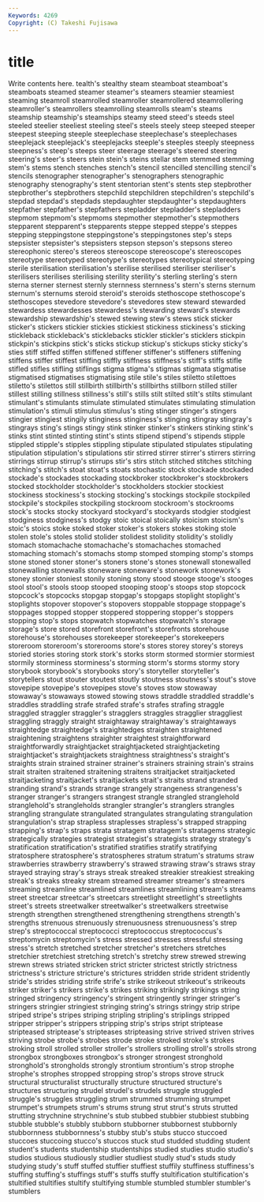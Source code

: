 ```yaml
---
Keywords: 4269 
Copyright: (C) Takeshi Fujisawa
---
```


# title

Write contents here.
tealth's stealthy
steam steamboat steamboat's steamboats steamed steamer steamer's steamers steamier steamiest
steaming steamroll steamrolled steamroller steamrollered steamrollering steamroller's steamrollers steamrolling steamrolls
steam's steams steamship steamship's steamships steamy steed steed's steeds steel
steeled steelier steeliest steeling steel's steels steely steep steeped steeper
steepest steeping steeple steeplechase steeplechase's steeplechases steeplejack steeplejack's steeplejacks steeple's
steeples steeply steepness steepness's steep's steeps steer steerage steerage's steered
steering steering's steer's steers stein stein's steins stellar stem stemmed
stemming stem's stems stench stenches stench's stencil stencilled stencilling stencil's
stencils stenographer stenographer's stenographers stenographic stenography stenography's stent stentorian stent's
stents step stepbrother stepbrother's stepbrothers stepchild stepchildren stepchildren's stepchild's stepdad
stepdad's stepdads stepdaughter stepdaughter's stepdaughters stepfather stepfather's stepfathers stepladder stepladder's
stepladders stepmom stepmom's stepmoms stepmother stepmother's stepmothers stepparent stepparent's stepparents
steppe stepped steppe's steppes stepping steppingstone steppingstone's steppingstones step's steps
stepsister stepsister's stepsisters stepson stepson's stepsons stereo stereophonic stereo's stereos
stereoscope stereoscope's stereoscopes stereotype stereotyped stereotype's stereotypes stereotypical stereotyping sterile
sterilisation sterilisation's sterilise sterilised steriliser steriliser's sterilisers sterilises sterilising sterility
sterility's sterling sterling's stern sterna sterner sternest sternly sternness sternness's
stern's sterns sternum sternum's sternums steroid steroid's steroids stethoscope stethoscope's
stethoscopes stevedore stevedore's stevedores stew steward stewarded stewardess stewardesses stewardess's
stewarding steward's stewards stewardship stewardship's stewed stewing stew's stews stick
sticker sticker's stickers stickier stickies stickiest stickiness stickiness's sticking stickleback
stickleback's sticklebacks stickler stickler's sticklers stickpin stickpin's stickpins stick's sticks
stickup stickup's stickups sticky sticky's sties stiff stiffed stiffen stiffened
stiffener stiffener's stiffeners stiffening stiffens stiffer stiffest stiffing stiffly stiffness
stiffness's stiff's stiffs stifle stifled stifles stifling stiflings stigma stigma's
stigmas stigmata stigmatise stigmatised stigmatises stigmatising stile stile's stiles stiletto
stilettoes stiletto's stilettos still stillbirth stillbirth's stillbirths stillborn stilled stiller
stillest stilling stillness stillness's still's stills stilt stilted stilt's stilts
stimulant stimulant's stimulants stimulate stimulated stimulates stimulating stimulation stimulation's stimuli
stimulus stimulus's sting stinger stinger's stingers stingier stingiest stingily stinginess
stinginess's stinging stingray stingray's stingrays sting's stings stingy stink stinker
stinker's stinkers stinking stink's stinks stint stinted stinting stint's stints
stipend stipend's stipends stipple stippled stipple's stipples stippling stipulate stipulated
stipulates stipulating stipulation stipulation's stipulations stir stirred stirrer stirrer's stirrers
stirring stirrings stirrup stirrup's stirrups stir's stirs stitch stitched stitches
stitching stitching's stitch's stoat stoat's stoats stochastic stock stockade stockaded
stockade's stockades stockading stockbroker stockbroker's stockbrokers stocked stockholder stockholder's stockholders
stockier stockiest stockiness stockiness's stocking stocking's stockings stockpile stockpiled stockpile's
stockpiles stockpiling stockroom stockroom's stockrooms stock's stocks stocky stockyard stockyard's
stockyards stodgier stodgiest stodginess stodginess's stodgy stoic stoical stoically stoicism
stoicism's stoic's stoics stoke stoked stoker stoker's stokers stokes stoking
stole stolen stole's stoles stolid stolider stolidest stolidity stolidity's stolidly
stomach stomachache stomachache's stomachaches stomached stomaching stomach's stomachs stomp stomped
stomping stomp's stomps stone stoned stoner stoner's stoners stone's stones
stonewall stonewalled stonewalling stonewalls stoneware stoneware's stonework stonework's stoney stonier
stoniest stonily stoning stony stood stooge stooge's stooges stool stool's
stools stoop stooped stooping stoop's stoops stop stopcock stopcock's stopcocks
stopgap stopgap's stopgaps stoplight stoplight's stoplights stopover stopover's stopovers stoppable
stoppage stoppage's stoppages stopped stopper stoppered stoppering stopper's stoppers stopping
stop's stops stopwatch stopwatches stopwatch's storage storage's store stored storefront
storefront's storefronts storehouse storehouse's storehouses storekeeper storekeeper's storekeepers storeroom storeroom's
storerooms store's stores storey storey's storeys storied stories storing stork
stork's storks storm stormed stormier stormiest stormily storminess storminess's storming
storm's storms stormy story storybook storybook's storybooks story's storyteller storyteller's
storytellers stout stouter stoutest stoutly stoutness stoutness's stout's stove stovepipe
stovepipe's stovepipes stove's stoves stow stowaway stowaway's stowaways stowed stowing
stows straddle straddled straddle's straddles straddling strafe strafed strafe's strafes
strafing straggle straggled straggler straggler's stragglers straggles stragglier straggliest straggling
straggly straight straightaway straightaway's straightaways straightedge straightedge's straightedges straighten straightened
straightening straightens straighter straightest straightforward straightforwardly straightjacket straightjacketed straightjacketing straightjacket's
straightjackets straightness straightness's straight's straights strain strained strainer strainer's strainers
straining strain's strains strait straiten straitened straitening straitens straitjacket straitjacketed
straitjacketing straitjacket's straitjackets strait's straits strand stranded stranding strand's strands
strange strangely strangeness strangeness's stranger stranger's strangers strangest strangle strangled
stranglehold stranglehold's strangleholds strangler strangler's stranglers strangles strangling strangulate strangulated
strangulates strangulating strangulation strangulation's strap strapless straplesses strapless's strapped strapping
strapping's strap's straps strata stratagem stratagem's stratagems strategic strategically strategies
strategist strategist's strategists strategy strategy's stratification stratification's stratified stratifies stratify
stratifying stratosphere stratosphere's stratospheres stratum stratum's stratums straw strawberries strawberry
strawberry's strawed strawing straw's straws stray strayed straying stray's strays
streak streaked streakier streakiest streaking streak's streaks streaky stream streamed
streamer streamer's streamers streaming streamline streamlined streamlines streamlining stream's streams
street streetcar streetcar's streetcars streetlight streetlight's streetlights street's streets streetwalker
streetwalker's streetwalkers streetwise strength strengthen strengthened strengthening strengthens strength's strengths
strenuous strenuously strenuousness strenuousness's strep strep's streptococcal streptococci streptococcus streptococcus's
streptomycin streptomycin's stress stressed stresses stressful stressing stress's stretch stretched
stretcher stretcher's stretchers stretches stretchier stretchiest stretching stretch's stretchy strew
strewed strewing strewn strews striated stricken strict stricter strictest strictly
strictness strictness's stricture stricture's strictures stridden stride strident stridently stride's
strides striding strife strife's strike strikeout strikeout's strikeouts striker striker's
strikers strike's strikes striking strikingly strikings string stringed stringency stringency's
stringent stringently stringer stringer's stringers stringier stringiest stringing string's strings
stringy strip stripe striped stripe's stripes striping stripling stripling's striplings
stripped stripper stripper's strippers stripping strip's strips stript striptease stripteased
striptease's stripteases stripteasing strive strived striven strives striving strobe strobe's
strobes strode stroke stroked stroke's strokes stroking stroll strolled stroller
stroller's strollers strolling stroll's strolls strong strongbox strongboxes strongbox's stronger
strongest stronghold stronghold's strongholds strongly strontium strontium's strop strophe strophe's
strophes stropped stropping strop's strops strove struck structural structuralist structurally
structure structured structure's structures structuring strudel strudel's strudels struggle struggled
struggle's struggles struggling strum strummed strumming strumpet strumpet's strumpets strum's
strums strung strut strut's struts strutted strutting strychnine strychnine's stub
stubbed stubbier stubbiest stubbing stubble stubble's stubbly stubborn stubborner stubbornest
stubbornly stubbornness stubbornness's stubby stub's stubs stucco stuccoed stuccoes stuccoing
stucco's stuccos stuck stud studded studding student student's students studentship
studentships studied studies studio studio's studios studious studiously studlier studliest
studly stud's studs study studying study's stuff stuffed stuffier stuffiest
stuffily stuffiness stuffiness's stuffing stuffing's stuffings stuff's stuffs stuffy stultification
stultification's stultified stultifies stultify stultifying stumble stumbled stumbler stumbler's stumblers
